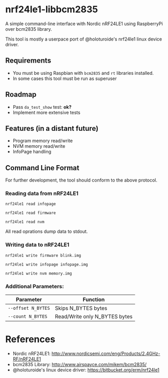 # nrf24le1-libbcm2835
A simple command-line interface with Nordic nRF24LE1 using 
RaspberryPi over bcm2835 library.

This tool is mostly a userpace port of @holoturoide's nrf24le1 
linux device driver.

## Requirements
- You must be using Raspbian with `bcm2835` and `rt` libraries installed.
- In some cases this tool must be run as superuser 

## Roadmap
- Pass `da_test_show` test: __ok?__
- Implement more extensive tests

## Features (in a distant future)
- Program memory read/write
- NVM memory read/write
- InfoPage handling

## Command Line Format

For further development, the tool should conform to the above protocol.

### Reading data from nRF24LE1

`nrf24le1 read infopage`

`nrf24le1 read firmware`

`nrf24le1 read nvm`

All read oprations dump data to stdout.

### Writing data to nRF24LE1

`nrf24le1 write firmware blink.img`

`nrf24le1 write infopage infopage.img`

`nrf24le1 write nvm memory.img`

### Additional Parameters:

| Parameter          | Function                      |
| ------------------ | ----------------------------- |
| `--offset N_BYTES` | Skips N_BYTES bytes           |
| `--count N_BYTES`  | Read/Write only N_BYTES bytes |

# References

* Nordic nRF24LE1:
<http://www.nordicsemi.com/eng/Products/2.4GHz-RF/nRF24LE1>
* bcm2835 Library: 
<http://www.airspayce.com/mikem/bcm2835/>
* @holoturoide's linux device driver: 
<https://bitbucket.org/erm/nrf24le1>
